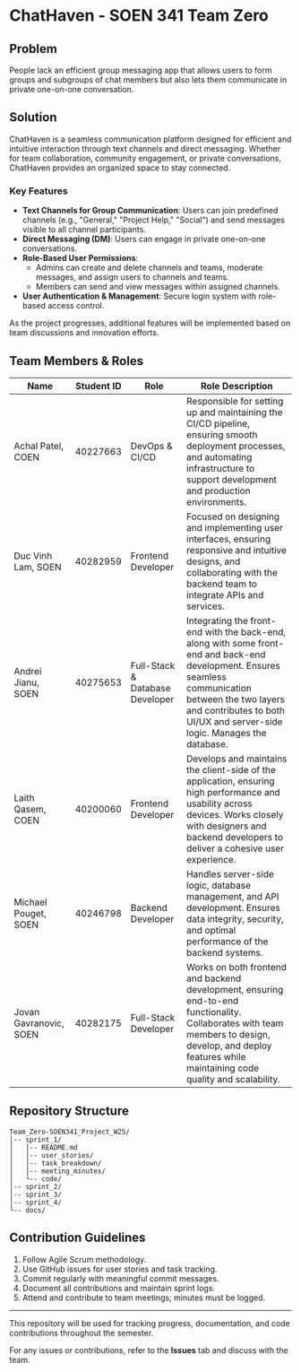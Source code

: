 # ChatHaven - SOEN 341 Team Zero

## Problem

People lack an efficient group messaging app that allows users to form groups and subgroups of chat members but also lets them communicate in private one-on-one conversation.

## Solution

ChatHaven is a seamless communication platform designed for efficient and intuitive interaction through text channels and direct messaging. Whether for team collaboration, community engagement, or private conversations, ChatHaven provides an organized space to stay connected.

### Key Features

- **Text Channels for Group Communication**: Users can join predefined channels (e.g., "General," "Project Help," "Social") and send messages visible to all channel participants.
- **Direct Messaging (DM)**: Users can engage in private one-on-one conversations.
- **Role-Based User Permissions**:
  - Admins can create and delete channels and teams, moderate messages, and assign users to channels and teams.
  - Members can send and view messages within assigned channels.
- **User Authentication & Management**: Secure login system with role-based access control.

As the project progresses, additional features will be implemented based on team discussions and innovation efforts.

## Team Members & Roles

| Name                     | Student ID | Role                 | Role Description 
| -------------------------| ---------- | -------------------- | ----------------------
| Achal Patel,   COEN      | 40227663   | DevOps & CI/CD       | Responsible for setting up and maintaining the CI/CD pipeline, ensuring smooth deployment processes, and automating infrastructure to support development and production environments.
| Duc Vinh Lam,   SOEN     | 40282959   | Frontend Developer   | Focused on designing and implementing user interfaces, ensuring responsive and intuitive designs, and collaborating with the backend team to integrate APIs and services.
| Andrei Jianu,   SOEN     | 40275653   | Full-Stack & Database Developer | Integrating the front-end with the back-end, along with some front-end and back-end development. Ensures seamless communication between the two layers and contributes to both UI/UX and server-side logic. Manages the database.
| Laith Qasem,   COEN      | 40200060   | Frontend Developer   | Develops and maintains the client-side of the application, ensuring high performance and usability across devices. Works closely with designers and backend developers to deliver a cohesive user experience.
| Michael Pouget,   SOEN   | 40246798   | Backend Developer    | Handles server-side logic, database management, and API development. Ensures data integrity, security, and optimal performance of the backend systems.
| Jovan Gavranovic,   SOEN | 40282175   | Full-Stack Developer | Works on both frontend and backend development, ensuring end-to-end functionality. Collaborates with team members to design, develop, and deploy features while maintaining code quality and scalability.

## Repository Structure

```
Team_Zero-SOEN341_Project_W25/
│-- sprint_1/
│   │-- README.md
│   │-- user_stories/
│   │-- task_breakdown/
│   │-- meeting_minutes/
│   └-- code/
│-- sprint_2/
│-- sprint_3/
│-- sprint_4/
└-- docs/
```

## Contribution Guidelines

1. Follow Agile Scrum methodology.
2. Use GitHub issues for user stories and task tracking.
3. Commit regularly with meaningful commit messages.
4. Document all contributions and maintain sprint logs.
5. Attend and contribute to team meetings; minutes must be logged.

---

This repository will be used for tracking progress, documentation, and code contributions throughout the semester.

For any issues or contributions, refer to the **Issues** tab and discuss with the team.
